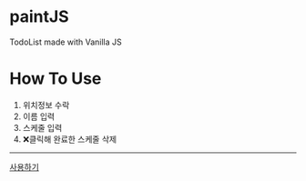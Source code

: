 # paintJS
TodoList made with Vanilla JS
# How To Use
1. 위치정보 수락
2. 이름 입력
3. 스케줄 입력
4. ❌클릭해 완료한 스케줄 삭제
------------
[사용하기](https://seungminkim1.github.io/toDoListJS/.)

